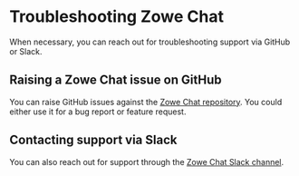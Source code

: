 # Troubleshooting Zowe Chat

When necessary, you can reach out for troubleshooting support via GitHub or Slack. 

## Raising a Zowe Chat issue on GitHub

You can raise GitHub issues against the [Zowe Chat repository](https://github.com/zowe/zowe-chat). You could either use it for a bug report or feature request.

## Contacting support via Slack 

You can also reach out for support through the [Zowe Chat Slack channel](https://openmainframeproject.slack.com/archives/C03NNABMN0J). 